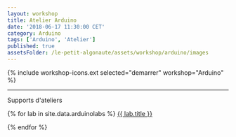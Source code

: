```yaml
---
layout: workshop
title: Atelier Arduino
date: '2018-06-17 11:30:00 CET'
category: Arduino
tags: ['Arduino', 'Atelier']
published: true
assetsFolder: /le-petit-algonaute/assets/workshop/arduino/images
---
```


{% include workshop-icons.ext selected="demarrer" workshop="Arduino" %}

---

<!--
### Démarrer l'atelier de programmation

Pour débuter avec le robot vous pouvez commencer par la description des modes et des ateliers sur chacun des modes

- [Les modes préprogrammés](https://www.thymio.org/fr:thymiostarting)

-->

Supports d'ateliers

  <div class="entry" style="margin-bottom:15px;">
  {% for lab in site.data.arduinolabs %}
      <a href="/le-petit-algonaute/assets/workshop/arduino/labs/{{ lab.url }}/Guide.pdf">
        {{ lab.title }}
      </a>

  {% endfor %}
  </div>
